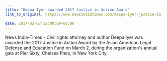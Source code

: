 ```yaml
---
title: "Deepa Iyer awarded 2017 Justice in Action Award"
link_to_original: https://www.newsindiatimes.com/deepa-iyer-justice-in-action-award)

date: 2017-03-07T12:00:00+00:00
---
```

  
News India-Times - Civil rights attorney and author Deepa Iyer was awarded the 2017 Justice in Action Award by the Asian American Legal Defense and Education Fund on March 2, during the organization's annual gala at Pier Sixty, Chelsea Piers, in New York City.  


